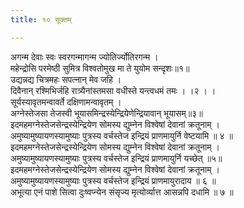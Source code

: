 ```yaml
---
title: १० सूक्तम्

---
```

अगन्म देवाः स्वः स्वरगन्मागन्म ज्योतिर्ज्योतिरगन्म ।  
महेन्द्रोसि परमेष्ठी सुमित्र विश्वतोमुख मा ते युयोम सन्दृशः॥१॥  
उद्यन्नद्य चित्रमहः सपत्नान् मेव जहि ।  
दिवैनान् रश्मिभिर्जहि रात्र्यैनांस्तमसा वधीस्ते यन्त्वधमं तमः । ।२ । ।  
सूर्यस्यावृतमन्वावर्ते दक्षिणामन्वावृतम् ।  
अग्नेस्तेजसा तेजस्वी भूयासमिन्द्रस्येन्द्रियेणेन्द्रियावान् भूयासम्॥३॥  
इदमहमग्नेस्तेजसेन्द्रस्येन्द्रियेण सोमस्य द्युम्नेन विश्वेषां देवानां क्रतूनाम् ।  
अमुष्यामुष्यायणस्यामुष्याः पुत्रस्य वर्चस्तेज इन्द्रियं प्राणमायुर्नि वेष्टयामि ॥ ४ ॥  
इदमहमग्नेस्तेजसेन्द्रस्येन्द्रियेण सोमस्य द्युम्नेन विश्वेषां देवानां क्रतूनाम् ।  
अमुष्यामुष्यायणस्यामुष्याः पुत्रस्य वर्चस्तेज इन्द्रियं प्राणमायुर्नि यच्छेत् ॥५॥  
इदमहमग्नेस्तेजसेन्द्रस्येन्द्रियेण सोमस्य द्युम्नेन विश्वेषां देवानां क्रतूनाम् ।  
अमुष्यामुष्यायणस्यामुष्याः पुत्रस्य वर्चस्तेज इन्द्रियं प्राणमायुरादाय ॥ ६ ॥  
अभूत्या एनं पाशे सित्वा दुःष्वप्न्येन संसृज्य मृत्योर्व्यात्त आसन्नपि दधामि ॥ ७ ॥  
  